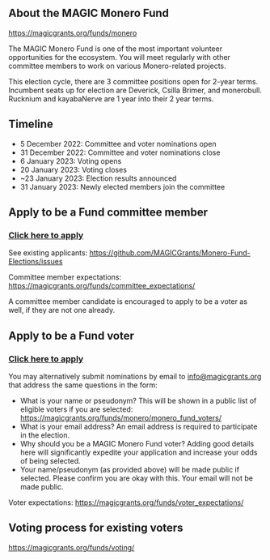 ## About the MAGIC Monero Fund

https://magicgrants.org/funds/monero

The MAGIC Monero Fund is one of the most important volunteer opportunities for the ecosystem. You will meet regularly with other committee members to work on various Monero-related projects.

This election cycle, there are 3 committee positions open for 2-year terms. Incumbent seats up for election are Deverick, Csilla Brimer, and monerobull. Rucknium and kayabaNerve are 1 year into their 2 year terms.

## Timeline

* 5 December 2022: Committee and voter nominations open
* 31 December 2022: Committee and voter nominations close
* 6 January 2023: Voting opens
* 20 January 2023: Voting closes
* ~23 January 2023: Election results announced
* 31 January 2023: Newly elected members join the committee

## Apply to be a Fund committee member

### [Click here to apply](https://github.com/MAGICGrants/Monero-Fund-Elections/issues/new?assignees=&labels=&template=committee-member-application.md&title=Candidate%3A+%5BName%2FPseudonym%5D+for+MAGIC+Monero+Fund)

See existing applicants: https://github.com/MAGICGrants/Monero-Fund-Elections/issues

Committee member expectations: https://magicgrants.org/funds/committee_expectations/

A committee member candidate is encouraged to apply to be a voter as well, if they are not one already.

## Apply to be a Fund voter

### [Click here to apply](https://docs.google.com/forms/d/e/1FAIpQLScd6RfrDs7kuGabOt-f0MLh9ur7DnMjag_p2Jfk1rOuid3E8g/viewform)

You may alternatively submit nominations by email to info@magicgrants.org that address the same questions in the form:

* What is your name or pseudonym? This will be shown in a public list of eligible voters if you are selected: https://magicgrants.org/funds/monero/monero_fund_voters/
* What is your email address? An email address is required to participate in the election.
* Why should you be a MAGIC Monero Fund voter? Adding good details here will significantly expedite your application and increase your odds of being selected.
* Your name/pseudonym (as provided above) will be made public if selected. Please confirm you are okay with this. Your email will not be made public.

Voter expectations: https://magicgrants.org/funds/voter_expectations/

## Voting process for existing voters

https://magicgrants.org/funds/voting/
